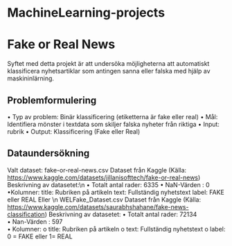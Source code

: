 # MachineLearning-projects
# Fake or Real News
Syftet med detta projekt är att undersöka möjligheterna att automatiskt klassificera nyhetsartiklar som antingen sanna eller falska med hjälp av maskininlärning.
## Problemformulering
•	Typ av problem: Binär klassificering (etiketterna är fake eller real)
•	Mål: Identifiera mönster i textdata som skiljer falska nyheter från riktiga
•	Input: rubrik
•	Output: Klassificering (Fake eller Real)
## Dataundersökning
Valt dataset:
fake-or-real-news.csv Dataset från Kaggle
(Källa: https://www.kaggle.com/datasets/jillanisofttech/fake-or-real-news)
Beskrivning av datasetet:\n
•	Totalt antal rader: 6335
•	NaN-Värden : 0
•Kolumner:
    	title: Rubriken på artikeln
    	text: Fullständig nyhetstext
    	label: FAKE eller REAL
Eller \n 
WELFake_Dataset.csv Dataset från Kaggle
(Källa: https://www.kaggle.com/datasets/saurabhshahane/fake-news-classification)
Beskrivning av datasetet:
•	Totalt antal rader: 72134   
•	Nan-Värden : 597  
•	Kolumner:
o	title: Rubriken på artikeln
o	text: Fullständig nyhetstext
o	label: 0 = FAKE eller 1= REAL
